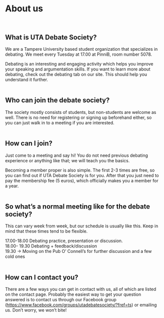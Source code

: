 # About us<br><br>

## What is UTA Debate Society?
We are a Tampere University based student organization that specializes in debating. We meet every Tuesday at 17.00 at PinniB, room number 5078.

Debating is an interesting and engaging activity which helps you improve your speaking and argumentation skills. If you want to learn more about debating, check out the debating tab on our site. This should help you understand it further.<br><br>




## Who can join the debate society?
The society mostly consists of students, but non-students are welcome as well. There is no need for registering or signing up beforehand either, so you can just walk in to a meeting if you are interested.<br><br>




## How can I join?
Just come to a meeting and say hi! You do not need previous debating experience or anything like that; we will teach you the basics.

Becoming a member proper is also simple. The first 2-3 times are free, so you can find out if UTA Debate Society is for you. After that you just need to pay the membership fee (5 euros), which officially makes you a member for a year.<br><br>




## So what’s a normal meeting like for the debate society?
This can vary week from week, but our schedule is usually like this. Keep in mind that these times tend to be flexible.

17.00-18.00 Debating practice, presentation or discussion.<br>
18.00- 19.30 Debating + feedback/discussion<br>
19.30 -> Moving on the Pub O’ Connell’s for further discussion and a few cold ones<br><br>



## How can I contact you?
There are a few ways you can get in contact with us, all of which are listed on the contact page. Probably the easiest way to get your question answered is to contact us through our Facebook group (https://www.facebook.com/groups/utadebatesociety/?fref=ts)  or emailing us. Don’t worry, we won’t bite!
